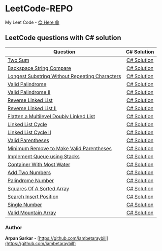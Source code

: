 # LeetCode-REPO</br>

My Leet Code - [ 😊 Here 😄](https://leetcode.com/arpan98sarkar/)


## LeetCode questions with C# solution </br> 

| Question      | C# Solution   | 
| ------------- |:-------------:|
| [Two Sum](https://leetcode.com/problems/two-sum/)      | [C# Solution](https://github.com/iambetaraybill/LeetCode-REPO/blob/master/two-sum/two-sum.cs)
| [Backspace String Compare](https://leetcode.com/problems/backspace-string-compare/)      | [C# Solution](https://github.com/iambetaraybill/LeetCode-REPO/blob/master/backspace-string-compare/backspace-string-compare.cs)     |
| [Longest Substring Without Repeating Characters](https://leetcode.com/problems/longest-substring-without-repeating-characters/)      | [C# Solution](https://github.com/iambetaraybill/LeetCode-REPO/blob/master/Longest%20Substring%20Without%20Repeating%20Characters/longest-substring-without-repeating-characters.cs)     |
| [Valid Palindrome](https://leetcode.com/problems/valid-palindrome/)      | [C# Solution](https://github.com/iambetaraybill/LeetCode-REPO/blob/master/Valid%20Palindrome/ValidPalindrome.cs)     |
| [Valid Palindrome II](https://leetcode.com/problems/valid-palindrome-ii/)      | [C# Solution](https://github.com/iambetaraybill/LeetCode-REPO/blob/master/Valid%20Palindrome%20II/ValidPalindrome2.cs)     |
| [Reverse Linked List](https://leetcode.com/problems/reverse-linked-list/)      | [C# Solution](https://github.com/iambetaraybill/LeetCode-REPO/blob/master/Reverse%20Linked%20List/ReverseLinkedList.cs)     |
| [Reverse Linked List II](https://leetcode.com/problems/reverse-linked-list-ii/)      | [C# Solution](https://github.com/iambetaraybill/LeetCode-REPO/blob/master/Reverse%20Linked%20List%20II/ReverseLinkedListII.cs)     |
| [Flatten a Multilevel Doubly Linked List](https://leetcode.com/problems/flatten-a-multilevel-doubly-linked-list/)      | [C# Solution](https://github.com/iambetaraybill/LeetCode-REPO/blob/master/Flatten%20a%20Multilevel%20Doubly%20Linked%20List/FlattenMultilevelDoublyLinkedList.cs)     |
| [Linked List Cycle](https://leetcode.com/problems/linked-list-cycle/)      | [C# Solution](https://github.com/iambetaraybill/LeetCode-REPO/blob/master/Linked%20List%20Cycle/LinkedListCycle.cs)     |
| [Linked List Cycle II](https://leetcode.com/problems/linked-list-cycle-ii/)      | [C# Solution](https://github.com/iambetaraybill/LeetCode-REPO/blob/master/Linked%20List%20Cycle%20II/LinkedListCycleII.cs)     |
| [Valid Parentheses](https://leetcode.com/problems/valid-parentheses/)      | [C# Solution](https://github.com/iambetaraybill/LeetCode-REPO/blob/master/ValidParentheses.cs)     |
| [Minimum Remove to Make Valid Parentheses](https://leetcode.com/problems/minimum-remove-to-make-valid-parentheses/)      | [C# Solution](https://github.com/iambetaraybill/LeetCode-REPO/blob/master/MinimumRemoveToMakeValidParentheses.cs)     |
| [Implement Queue using Stacks](https://leetcode.com/problems/implement-queue-using-stacks/)      | [C# Solution](https://github.com/iambetaraybill/LeetCode-REPO/blob/master/ImplementQueueUsingStacks.cs)     |
| [Container With Most Water](https://leetcode.com/problems/container-with-most-water/)      | [C# Solution](https://github.com/iambetaraybill/LeetCode-REPO/blob/master/ContainerWithMostWater.cs)     |
| [Add Two Numbers](https://leetcode.com/problems/add-two-numbers/)      | [C# Solution](https://github.com/iambetaraybill/LeetCode-REPO/blob/master/AddTwoNumbers.cs)     |
| [Palindrome Number](https://leetcode.com/problems/palindrome-number/)      | [C# Solution](https://github.com/iambetaraybill/LeetCode-REPO/blob/master/PalindromeNumber.cs)     |
| [Squares Of A Sorted Array](https://leetcode.com/problems/squares-of-a-sorted-array/)      | [C# Solution](https://github.com/iambetaraybill/LeetCode-REPO/blob/master/SquaresOfASortedArray.cs)     |
| [Search Insert Position](https://leetcode.com/problems/search-insert-position/)      | [C# Solution](https://github.com/iambetaraybill/LeetCode-REPO/blob/master/SearchInsertPosition.cs)     |
| [Single Number](https://leetcode.com/problems/single-number/)      | [C# Solution](https://github.com/iambetaraybill/LeetCode-REPO/blob/master/SingleNumber.cs)     |
| [Valid Mountain Array](https://leetcode.com/problems/valid-mountain-array/)      | [C# Solution](https://github.com/iambetaraybill/LeetCode-REPO/blob/master/ValidMountainArray.cs)     |

### Author

**Arpan Sarkar** - [https://github.com/iambetaraybill](https://github.com/iambetaraybill)
